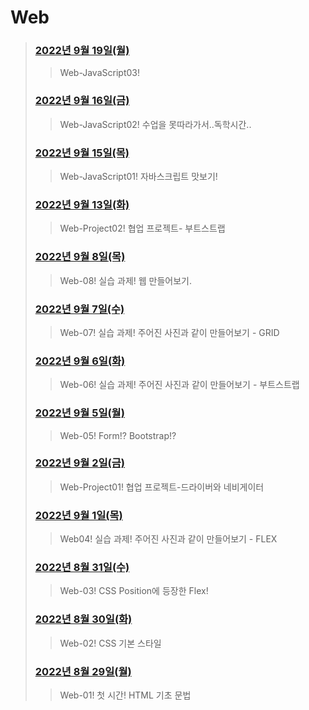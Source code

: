 # Web



> 
> ### [2022년 9월 19일(월)](./220919/README.md)
>
> > Web-JavaScript03!
> ### [2022년 9월 16일(금)](./220916/README.md)
>
> > Web-JavaScript02! 수업을 못따라가서..독학시간..
> ### [2022년 9월 15일(목)](./220915/README.md)
>
> > Web-JavaScript01! 자바스크립트 맛보기!
> ### [2022년 9월 13일(화)](./220913/practice.md)
>
> > Web-Project02! 협업 프로젝트- 부트스트랩
> ### [2022년 9월 8일(목)](./220908/practice.md)
>
> > Web-08! 실습 과제! 웹 만들어보기.
> ### [2022년 9월 7일(수)](./220907/practice.md)
>
> > Web-07! 실습 과제! 주어진 사진과 같이 만들어보기 - GRID
> ### [2022년 9월 6일(화)](./220906/practice.md)
>
> > Web-06! 실습 과제! 주어진 사진과 같이 만들어보기 - 부트스트랩
> ### [2022년 9월 5일(월)](./220905/README.md)
>
> > Web-05! Form!? Bootstrap!?
> ### [2022년 9월 2일(금)](./220902/practice.md)
>
> > Web-Project01! 협업 프로젝트-드라이버와 네비게이터
> ### [2022년 9월 1일(목)](./220901/practice.md)
>
> > Web04! 실습 과제! 주어진 사진과 같이 만들어보기 - FLEX
> ### [2022년 8월 31일(수)](./220831/README.md)
>
> > Web-03! CSS Position에 등장한 Flex!
> ### [2022년 8월 30일(화)](./220830/README.md)
>
> > Web-02!  CSS 기본 스타일
> ### [2022년 8월 29일(월)](./220829/README.md)
>
> > Web-01! 첫 시간! HTML 기초 문법
